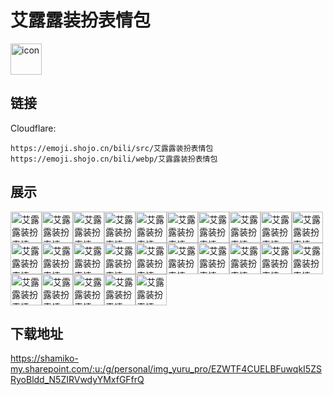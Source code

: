 # 艾露露装扮表情包
<img src="https://emoji.shojo.cn/bili/src/艾露露装扮表情包/icon.png" width="50" height="50" alt="icon">

## 链接
Cloudflare:
```
https://emoji.shojo.cn/bili/src/艾露露装扮表情包
https://emoji.shojo.cn/bili/webp/艾露露装扮表情包
```
## 展示
<img src="https://emoji.shojo.cn/bili/src/艾露露装扮表情包/艾露露装扮表情包-你干嘛呀.png" width="50" height="50" alt="艾露露装扮表情包-你干嘛呀"><img src="https://emoji.shojo.cn/bili/src/艾露露装扮表情包/艾露露装扮表情包-比心.png" width="50" height="50" alt="艾露露装扮表情包-比心"><img src="https://emoji.shojo.cn/bili/src/艾露露装扮表情包/艾露露装扮表情包-嘻嘻.png" width="50" height="50" alt="艾露露装扮表情包-嘻嘻"><img src="https://emoji.shojo.cn/bili/src/艾露露装扮表情包/艾露露装扮表情包-吃点好的.png" width="50" height="50" alt="艾露露装扮表情包-吃点好的"><img src="https://emoji.shojo.cn/bili/src/艾露露装扮表情包/艾露露装扮表情包-亲亲.png" width="50" height="50" alt="艾露露装扮表情包-亲亲"><img src="https://emoji.shojo.cn/bili/src/艾露露装扮表情包/艾露露装扮表情包-好听.png" width="50" height="50" alt="艾露露装扮表情包-好听"><img src="https://emoji.shojo.cn/bili/src/艾露露装扮表情包/艾露露装扮表情包-问号.png" width="50" height="50" alt="艾露露装扮表情包-问号"><img src="https://emoji.shojo.cn/bili/src/艾露露装扮表情包/艾露露装扮表情包-吃我一拳.png" width="50" height="50" alt="艾露露装扮表情包-吃我一拳"><img src="https://emoji.shojo.cn/bili/src/艾露露装扮表情包/艾露露装扮表情包-爱你哦.png" width="50" height="50" alt="艾露露装扮表情包-爱你哦"><img src="https://emoji.shojo.cn/bili/src/艾露露装扮表情包/艾露露装扮表情包-害羞.png" width="50" height="50" alt="艾露露装扮表情包-害羞"><img src="https://emoji.shojo.cn/bili/src/艾露露装扮表情包/艾露露装扮表情包-好耶.png" width="50" height="50" alt="艾露露装扮表情包-好耶"><img src="https://emoji.shojo.cn/bili/src/艾露露装扮表情包/艾露露装扮表情包-打call.png" width="50" height="50" alt="艾露露装扮表情包-打call"><img src="https://emoji.shojo.cn/bili/src/艾露露装扮表情包/艾露露装扮表情包-急急急.png" width="50" height="50" alt="艾露露装扮表情包-急急急"><img src="https://emoji.shojo.cn/bili/src/艾露露装扮表情包/艾露露装扮表情包-不急不急.png" width="50" height="50" alt="艾露露装扮表情包-不急不急"><img src="https://emoji.shojo.cn/bili/src/艾露露装扮表情包/艾露露装扮表情包-养熊人.png" width="50" height="50" alt="艾露露装扮表情包-养熊人"><img src="https://emoji.shojo.cn/bili/src/艾露露装扮表情包/艾露露装扮表情包-打住.png" width="50" height="50" alt="艾露露装扮表情包-打住"><img src="https://emoji.shojo.cn/bili/src/艾露露装扮表情包/艾露露装扮表情包-就这.png" width="50" height="50" alt="艾露露装扮表情包-就这"><img src="https://emoji.shojo.cn/bili/src/艾露露装扮表情包/艾露露装扮表情包-吃块披萨吧.png" width="50" height="50" alt="艾露露装扮表情包-吃块披萨吧"><img src="https://emoji.shojo.cn/bili/src/艾露露装扮表情包/艾露露装扮表情包-不愧是我.png" width="50" height="50" alt="艾露露装扮表情包-不愧是我"><img src="https://emoji.shojo.cn/bili/src/艾露露装扮表情包/艾露露装扮表情包-差不多得了.png" width="50" height="50" alt="艾露露装扮表情包-差不多得了"><img src="https://emoji.shojo.cn/bili/src/艾露露装扮表情包/艾露露装扮表情包-抱抱.png" width="50" height="50" alt="艾露露装扮表情包-抱抱"><img src="https://emoji.shojo.cn/bili/src/艾露露装扮表情包/艾露露装扮表情包-看看你的.png" width="50" height="50" alt="艾露露装扮表情包-看看你的"><img src="https://emoji.shojo.cn/bili/src/艾露露装扮表情包/艾露露装扮表情包-摸摸.png" width="50" height="50" alt="艾露露装扮表情包-摸摸"><img src="https://emoji.shojo.cn/bili/src/艾露露装扮表情包/艾露露装扮表情包-摸鱼.png" width="50" height="50" alt="艾露露装扮表情包-摸鱼"><img src="https://emoji.shojo.cn/bili/src/艾露露装扮表情包/艾露露装扮表情包-无语.png" width="50" height="50" alt="艾露露装扮表情包-无语">

## 下载地址

https://shamiko-my.sharepoint.com/:u:/g/personal/img_yuru_pro/EZWTF4CUELBFuwqkI5ZSRyoBldd_N5ZIRVwdyYMxfGFfrQ